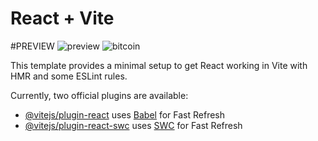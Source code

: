# React + Vite
#PREVIEW
![preview](https://github.com/muzahidul-2000/Crypto_React_App/assets/174250155/f907ac98-c3e4-4769-95a1-83cbd9f0c9af)
![bitcoin](https://github.com/user-attachments/assets/ffa2a255-3837-4289-b39f-e3fe4357ad39)


This template provides a minimal setup to get React working in Vite with HMR and some ESLint rules.

Currently, two official plugins are available:

- [@vitejs/plugin-react](https://github.com/vitejs/vite-plugin-react/blob/main/packages/plugin-react/README.md) uses [Babel](https://babeljs.io/) for Fast Refresh
- [@vitejs/plugin-react-swc](https://github.com/vitejs/vite-plugin-react-swc) uses [SWC](https://swc.rs/) for Fast Refresh
